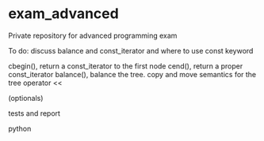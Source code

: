 # exam_advanced
Private repository for advanced programming exam

To do:
discuss balance and const_iterator and where to use const keyword

cbegin(), return a const_iterator to the first node
cend(), return a proper const_iterator
balance(), balance the tree.
copy and move semantics for the tree
operator <<

(optionals)

tests and report

python
